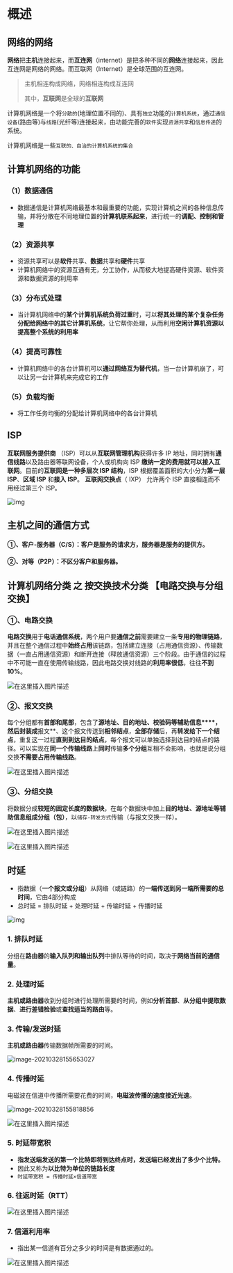 

# 概述

## 网络的网络

**网络**把**主机**连接起来，而**互连网**（internet）是把多种不同的**网络**连接起来，因此互连网是网络的网络。而互联网（Internet）是全球范围的互连网。

> 主机相连构成网络，网络相连构成互连网
>
> 其中，**互联网**是全球的**互联网**

计算机网络是一个将`分散的`(地理位置不同的)、具有`独立`功能的`计算机系统`，通过`通信设备`(路由等)与`线路`(光纤等)连接起来，由功能完善的`软件`实现`资源共享`和`信息传递`的系统。

计算机网络是一些`互联的、自治的计算机系统的集合`

## 计算机网络的功能

### （1）数据通信

- 数据通信是计算机网络最基本和最重要的功能，实现计算机之间的各种信息传输，并将分散在不同地理位置的**计算机联系起来**，进行统一的**调配、控制和管理**

### （2）资源共享

- 资源共享可以是**软件**共享、**数据**共享和**硬件**共享
- 计算机网络中的资源互通有无，分工协作，从而极大地提高硬件资源、软件资源和数据资源的利用率

### （3）分布式处理

- 当计算机网络中的**某个计算机系统负荷过重**时，可以**将其处理的某个复杂任务分配给网络中的其它计算机系统**，让它帮你处理，从而利用**空闲计算机资源以提高整个系统的利用率**

### （4）提高可靠性

- 计算机网络中的各台计算机可以**通过网络互为替代机**，当一台计算机崩了，可以让另一台计算机来完成它的工作

### （5）负载均衡

- 将工作任务均衡的分配给计算机网络中的各台计算机













## ISP

**互联网服务提供商** （ISP）可以从**互联网管理机构**获得许多 IP 地址，同时拥有**通信线路**以及路由器等联网设备，个人或机构向 ISP **缴纳一定的费用就可以接入互联网**。目前的**互联网是一种多层次 ISP 结构**，ISP 根据覆盖面积的大小分为**第一层 ISP**、**区域 ISP** 和**接入 ISP**。	  **互联网交换点**（ IXP） 允许两个 ISP 直接相连而不用经过第三个 ISP。

![img](https://cs-notes-1256109796.cos.ap-guangzhou.myqcloud.com/3be42601-9d33-4d29-8358-a9d16453af93.png)

## 主机之间的通信方式

#### ①、客户-服务器（C/S）：客户是服务的请求方，服务器是服务的提供方。

#### ②、对等（P2P）：不区分客户和服务器。



## 计算机网络分类 之 按交换技术分类 【电路交换与分组交换】

### ①、电路交换

**电路交换**用于**电话通信系统**，两个用户要**通信之前**需要建立一条**专用的物理链路**，并且在整个通信过程中**始终占用**该链路，包括建立连接（占用通信资源）、传输数据（一直占用通信资源）和断开连接（释放通信资源）三个阶段。由于通信的过程中不可能一直在使用传输线路，因此电路交换对线路的**利用率很低**，往往**不到 10%**。

![在这里插入图片描述](https://img-blog.csdnimg.cn/20200227161255388.png?x-oss-process=image/watermark,type_ZmFuZ3poZW5naGVpdGk,shadow_10,text_aHR0cHM6Ly9ibG9nLmNzZG4ubmV0L3dlaXhpbl80MzkxNDYwNA==,size_16,color_FFFFFF,t_70)

### ②、报文交换

每个分组都有**首部和尾部**，包含了**源地址、目的地址、校验码等辅助信息****，然后封装成**报文**、这个报文传送到**相邻结点**，**全部存储**后，再**转发给下一个结点**，重复这一过程**直到到达目的结点**，每个报文可以单独选择到达目的结点的路径。可以实现在**同一个传输线路**上**同时**传输**多个分组**互相不会影响，也就是说分组交换**不需要占用传输线路**。

![在这里插入图片描述](https://img-blog.csdnimg.cn/20200227162056198.png?x-oss-process=image/watermark,type_ZmFuZ3poZW5naGVpdGk,shadow_10,text_aHR0cHM6Ly9ibG9nLmNzZG4ubmV0L3dlaXhpbl80MzkxNDYwNA==,size_16,color_FFFFFF,t_70)

### ③、分组交换

将数据分成**较短的固定长度的数据块**，在每个数据块中加上**目的地址、源地址等辅助信息组成分组（包）**，以`储存-转发方式`传输（与报文交换一样）。

![在这里插入图片描述](https://img-blog.csdnimg.cn/20200227162714509.png?x-oss-process=image/watermark,type_ZmFuZ3poZW5naGVpdGk,shadow_10,text_aHR0cHM6Ly9ibG9nLmNzZG4ubmV0L3dlaXhpbl80MzkxNDYwNA==,size_16,color_FFFFFF,t_70)

![在这里插入图片描述](https://img-blog.csdnimg.cn/20200227134523931.png?x-oss-process=image/watermark,type_ZmFuZ3poZW5naGVpdGk,shadow_10,text_aHR0cHM6Ly9ibG9nLmNzZG4ubmV0L3dlaXhpbl80MzkxNDYwNA==,size_16,color_FFFFFF,t_70)

## 时延

- 指数据（**一个报文或分组**）从网络（或链路）的**一端传送到另一端所需要的总时间**，它由4部分构成
- 总时延 = 排队时延 + 处理时延 + 传输时延 + 传播时延

![img](https://cs-notes-1256109796.cos.ap-guangzhou.myqcloud.com/4b2ae78c-e254-44df-9e37-578e2f2bef52.jpg)

### 1. 排队时延

分组在**路由器**的**输入队列和输出队列**中排队等待的时间，取决于**网络当前的通信量**。

### 2. 处理时延

**主机或路由器**收到分组时进行处理所需要的时间，例如**分析首部**、**从分组中提取数据**、**进行差错检验**或**查找适当的路由**等。

### 3. 传输/发送时延

**主机或路由器**传输数据帧所需要的时间。

![image-20210328155653027](https://cdn.jsdelivr.net/gh/zangguojun/PicGo/20210328155701.png)

### 4. 传播时延

电磁波在信道中传播所需要花费的时间，**电磁波传播的速度接近光速**。

![image-20210328155818856](https://cdn.jsdelivr.net/gh/zangguojun/PicGo/20210328155819.png)

![在这里插入图片描述](https://img-blog.csdnimg.cn/20200227210903595.png?x-oss-process=image/watermark,type_ZmFuZ3poZW5naGVpdGk,shadow_10,text_aHR0cHM6Ly9ibG9nLmNzZG4ubmV0L3dlaXhpbl80MzkxNDYwNA==,size_16,color_FFFFFF,t_70)

### 5. 时延带宽积

- **指发送端发送的第一个比特即将到达终点时，发送端已经发出了多少个比特。**
- 因此又称为**以比特为单位的链路长度**
- `时延带宽积 = 传播时延×信道带宽`

### 6. 往返时延（RTT）

![在这里插入图片描述](https://img-blog.csdnimg.cn/20200227210322762.png?x-oss-process=image/watermark,type_ZmFuZ3poZW5naGVpdGk,shadow_10,text_aHR0cHM6Ly9ibG9nLmNzZG4ubmV0L3dlaXhpbl80MzkxNDYwNA==,size_16,color_FFFFFF,t_70)

### 7. 信道利用率

- 指出某一信道有百分之多少的时间是有数据通过的。

![在这里插入图片描述](https://img-blog.csdnimg.cn/20200227211320843.png?x-oss-process=image/watermark,type_ZmFuZ3poZW5naGVpdGk,shadow_10,text_aHR0cHM6Ly9ibG9nLmNzZG4ubmV0L3dlaXhpbl80MzkxNDYwNA==,size_16,color_FFFFFF,t_70)























